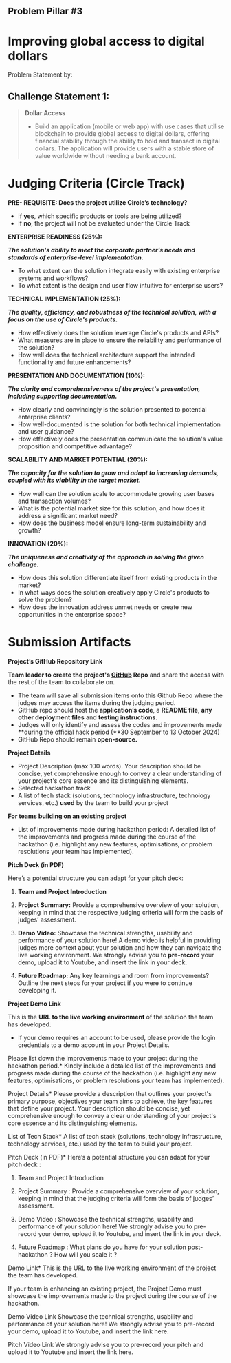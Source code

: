 ## Problem Pillar #3

# **Improving global access to digital dollars**

Problem Statement by:

## Challenge Statement 1:

> **Dollar Access**
> 
> - Build an application (mobile or web app) with use cases that utilise blockchain to provide global access to digital dollars, offering financial stability through the ability to hold and transact in digital dollars. The application will provide users with a stable store of value worldwide without needing a bank account.

# Judging Criteria (Circle Track)

**PRE- REQUISITE: Does the project utilize Circle’s technology?**

- If **yes**, which specific products or tools are being utilized?
- If **no**, the project will not be evaluated under the Circle Track

**ENTERPRISE READINESS (25%):**

***The solution's ability to meet the corporate partner’s needs and standards of enterprise-level implementation.***

- To what extent can the solution integrate easily with existing enterprise systems and workflows?
- To what extent is the design and user flow intuitive for enterprise users?

**TECHNICAL IMPLEMENTATION (25%):**

***The quality, efficiency, and robustness of the technical solution, with a focus on the use of Circle's products.***

- How effectively does the solution leverage Circle's products and APIs?
- What measures are in place to ensure the reliability and performance of the solution?
- How well does the technical architecture support the intended functionality and future enhancements?

**PRESENTATION AND DOCUMENTATION (10%):**

***The clarity and comprehensiveness of the project's presentation, including supporting documentation.***

- How clearly and convincingly is the solution presented to potential enterprise clients?
- How well-documented is the solution for both technical implementation and user guidance?
- How effectively does the presentation communicate the solution's value proposition and competitive advantage?

**SCALABILITY AND MARKET POTENTIAL (20%):**

***The capacity for the solution to grow and adapt to increasing demands, coupled with its viability in the target market.***

- How well can the solution scale to accommodate growing user bases and transaction volumes?
- What is the potential market size for this solution, and how does it address a significant market need?
- How does the business model ensure long-term sustainability and growth?

**INNOVATION (20%):**

***The uniqueness and creativity of the approach in solving the given challenge.***

- How does this solution differentiate itself from existing products in the market?
- In what ways does the solution creatively apply Circle's products to solve the problem?
- How does the innovation address unmet needs or create new opportunities in the enterprise space?

# Submission Artifacts

**Project’s GitHub Repository Link**

**Team leader to create the project's [GitHub](https://github.com/) Repo** and share the access with the rest of the team to collaborate on. 

- The team will save all submission items onto this Github Repo where the judges may access the items during the judging period.
- GitHub repo should host the **application’s code**, a **README file**, **any other deployment files** and **testing instructions**.
- Judges will only identify and assess the codes and improvements made **during the official hack period (**30 September to 13 October 2024)
- GitHub Repo should remain **open-source.**

**Project Details**

- Project Description (max 100 words). Your description should be concise, yet comprehensive enough to convey a clear understanding of your project's core essence and its distinguishing elements.
- Selected hackathon track
- A list of tech stack (solutions, technology infrastructure, technology services, etc.) **used** by the team to build your project

**For teams building on an existing project**

- List of improvements made during hackathon period: A detailed list of the improvements and progress made during the course of the hackathon (i.e. highlight any new features, optimisations, or problem resolutions your team has implemented).

**Pitch Deck (in PDF)**

Here’s a potential structure you can adapt for your pitch deck:

1. **Team and Project Introduction**

2. **Project Summary:** Provide a comprehensive overview of your solution, keeping in mind that the respective judging criteria will form the basis of judges’ assessment.

3. **Demo Video:** Showcase the technical strengths, usability and performance of your solution here! A demo video is helpful in providing judges more context about your solution and how they can navigate the live working environment. We strongly advise you to **pre-record** your demo, upload it to Youtube, and insert the link in your deck. 

4. **Future Roadmap:** Any key learnings and room from improvements? Outline the next steps for your project if you were to continue developing it.

**Project Demo Link**

This is the **URL to the live working environment** of the solution the team has developed.

- If your demo requires an account to be used, please provide the login credentials to a demo account in your Project Details.

Please list down the improvements made to your project during the hackathon period.*
Kindly include a detailed list of the improvements and progress made during the course of the hackathon (i.e. highlight any new features, optimisations, or problem resolutions your team has implemented).

Project Details*
Please provide a description that outlines your project's primary purpose, objectives your team aims to achieve, the key features that define your project. Your description should be concise, yet comprehensive enough to convey a clear understanding of your project's core essence and its distinguishing elements.

List of Tech Stack*
A list of tech stack (solutions, technology infrastructure, technology services, etc.) used by the team to build your project.

Pitch Deck (in PDF)*
Here’s a potential structure you can adapt for your pitch deck :
1. Team and Project Introduction 

2. Project Summary : Provide a comprehensive overview of your solution, keeping in mind that the judging criteria will form the basis of judges’ assessment.

3. Demo Video : Showcase the technical strengths, usability and performance of your solution here! We strongly advise you to pre-record your demo, upload it to Youtube, and insert the link in your deck. 

4. Future Roadmap : What plans do you have for your solution post-hackathon ? How will you scale it ?

Demo Link*
This is the URL to the live working environment of the project the team has developed.

If your team is enhancing an existing project, the Project Demo must showcase the improvements made to the project during the course of the hackathon.

Demo Video Link
Showcase the technical strengths, usability and performance of your solution here! We strongly advise you to pre-record your demo, upload it to Youtube, and insert the link here.

Pitch Video Link
We strongly advise you to pre-record your pitch and upload it to Youtube and insert the link here.

